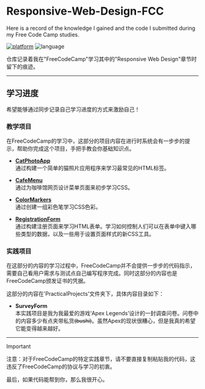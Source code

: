 # Responsive-Web-Design-FCC

Here is a record of the knowledge I gained and the code I submitted during my Free Code Camp studies.

[![platform](https://img.shields.io/badge/Free%20Code%20Camp-blue)](https://www.freecodecamp.org/)
![language](https://img.shields.io/badge/language-HTML_CSS-orange)

仓库记录着我在"FreeCodeCamp"学习其中的"Responsive Web Design"章节时留下的痕迹。

---

## 学习进度

希望能够通过同步记录自己学习进度的方式来激励自己！

### 教学项目

在FreeCodeCamp的学习中，这部分的项目内容在进行时系统会有一步步的提示，帮助你完成这个项目，手把手教会你基础知识点。

- [**CatPhotoApp**](https://github.com/zhuruili/Responsive-Web-Design-FCC/blob/main/CatPhotoApp/index.html)  
通过构建一个简单的猫照片应用程序来学习最常见的HTML标签。

- [**CafeMenu**](https://github.com/zhuruili/Responsive-Web-Design-FCC/blob/main/CafeMenu/index.html)  
通过为咖啡馆网页设计菜单页面来初步学习CSS。

- [**ColorMarkers**](https://github.com/zhuruili/Responsive-Web-Design-FCC/blob/main/ColorMarkers/index.html)  
通过创建一组彩色笔学习CSS色彩。

- [**RegistrationForm**](https://github.com/zhuruili/Responsive-Web-Design-FCC/blob/main/RegistrationForm/index.html)  
通过构建注册页面来学习HTML表单。学习如何控制人们可以在表单中键入哪些类型的数据，以及一些用于设置页面样式的新CSS工具。

### 实践项目

在这部分的内容的学习过程中，FreeCodeCamp并不会提供一步步的代码指示，需要自己看用户需求与测试点自己编写程序完成。同时这部分的内容也是FreeCodeCamp颁发证书的凭据。

这部分的内容在'PracticalProjects'文件夹下，具体内容目录如下：

- **SurveyForm**  
本实践项目是我为我最爱的游戏‘Apex Legends’设计的一封调查问卷。问卷中的内容多少有点夹带私货~~(bushi)~~。虽然Apex的现状很糟心，但是我真的希望它能变得越来越好。

---

> [!Important]
> 注意：对于FreeCodeCamp的特定实践章节，请不要直接复制粘贴我的代码，这违反了FreeCodeCamp的协议与学习的初衷。

最后，如果代码能帮到你，那么我很开心。
